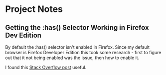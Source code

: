 # Project Notes

## Getting the :has() Selector Working in Firefox Dev Edition

By default the :has() selector isn't enabled in Firefox. Since my default browser is Firefox Developer Edition this took some research - first to figure out that it not being enabled was the issue, then how to enable it.

I found this [Stack Overflow post](https://stackoverflow.com/questions/73936048/how-do-you-enable-has-selector-on-firefox) useful.
